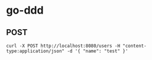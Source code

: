 # go-ddd

## POST

```
curl -X POST http://localhost:8080/users -H "content-type:application/json" -d '{ "name": "test" }'
```
